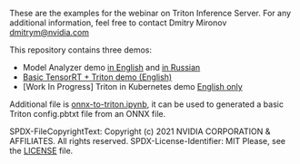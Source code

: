 These are the examples for the webinar on Triton Inference Server.
For any additional information, feel free to contact 
Dmitry Mironov [dmitrym@nvidia.com](mailto:dmitrym@nvidia.com)

This repository contains three demos:
* Model Analyzer demo [in English](model_analysis_public_en.ipynb) and [in Russian](model_analysis_public.ipynb)
* [Basic TensorRT + Triton demo (English)](triton_webinar/README.md)
* [Work In Progress] Triton in Kubernetes demo [English only](Triton_in_Kubernetes_en.ipynb)


Additional file is [onnx-to-triton.ipynb](onnx-to-triton.ipynb), it can be used to generated a basic Triton config.pbtxt file from an ONNX file.

SPDX-FileCopyrightText: Copyright (c) 2021 NVIDIA CORPORATION & AFFILIATES. All rights reserved.
SPDX-License-Identifier: MIT
Please, see the [LICENSE](LICENSE) file.
